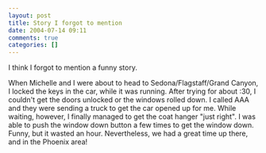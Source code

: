 ```yaml
---
layout: post
title: Story I forgot to mention
date: 2004-07-14 09:11
comments: true
categories: []
---
```

I think I forgot to mention a funny story.

When Michelle and I were about to head to Sedona/Flagstaff/Grand Canyon, I locked the keys in the car, while it was running. After trying for about :30, I couldn't get the doors unlocked or the windows rolled down. I called AAA and they were sending a truck to get the car opened up for me. While waiting, however, I finally managed to get the coat hanger "just right". I was able to push the window down button a few times to get the window down. Funny, but it wasted an hour. Nevertheless, we had a great time up there, and in the Phoenix area!
